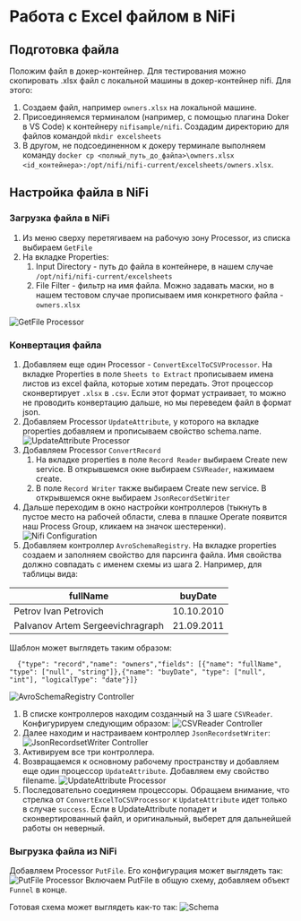 # Работа с Excel файлом в NiFi

## Подготовка файла

Положим файл в докер-контейнер. Для тестирования можно скопировать .xlsx файл с локальной машины в докер-контейнер nifi. Для этого:

1. Создаем файл, например `owners.xlsx` на локальной машине.
2. Присоединяемся терминалом (например, с помощью плагина Doker в VS Code) к контейнеру `nifisample/nifi`. Создадим директорию для файлов командой `mkdir excelsheets`
3. В другом, не подсоединенном к докеру терминале выполняем команду `docker cp <полный_путь_до_файла>\owners.xlsx <id_контейнера>:/opt/nifi/nifi-current/excelsheets/owners.xlsx`.

## Настройка файла в NiFi

### Загрузка файла в NiFi

1. Из меню сверху перетягиваем на рабочую зону Processor, из списка выбираем `GetFile`
2. На вкладке Properties:
   1. Input Directory - путь до файла в контейнере, в нашем случае `/opt/nifi/nifi-current/excelsheets`
   2. File Filter - фильтр на имя файла. Можно задавать маски, но в нашем тестовом случае прописываем имя конкретного файла - `owners.xlsx`

![GetFile Processor](images/getfile.png)

### Конвертация файла

1. Добавляем еще один Processor - `ConvertExcelToCSVProcessor`. На вкладке Properties в поле `Sheets to Extract` прописываем имена листов из excel файла, которые хотим передать. Этот процессор сконвертирует `.xlsx` в `.csv`. Если этот формат устраивает, то можно не проводить конвертацию дальше, но мы переведем файл в формат json.
2. Добавляем Processor `UpdateAttribute`, у которого на вкладке properties добавляем и прописываем свойство schema.name.
   ![UpdateAttribute Processor](images/update-attribute-1.png)
3. Добавляем Processor `ConvertRecord`
   1. На вкладке properties в поле `Record Reader` выбираем Create new service. В открывшемся окне выбираем `CSVReader`, нажимаем create.
   2. В поле `Record Writer` также выбираем Create new service. В открывшемся окне выбираем `JsonRecordSetWriter`
4. Дальше переходим в окно настройки контроллеров (тыкнуть в пустое место на рабочей области, слева в плашке Operate появится наш Process Group, кликаем на значок шестеренки).
   ![Nifi Configuration](images/nifi_flow_configuration.png)
5. Добавляем контроллер `AvroSchemaRegistry`. На вкладке properties создаем и заполняем свойство для парсинга файла. Имя свойства должно совпадать с именем схемы из шага 2. Например, для таблицы вида:

  | fullName    | buyDate     |
  | ----------- | ----------- |
  | Petrov Ivan Petrovich      | 10.10.2010       |
  | PaIvanov Artem Sergeevichragraph   | 21.09.2011        |

   Шаблон может выглядеть таким образом:
  
      {"type": "record","name": "owners","fields": [{"name": "fullName", "type": ["null", "string"]},{"name": "buyDate", "type": ["null", "int"], "logicalType": "date"}]}

  ![AvroSchemaRegistry Controller](images/avro-schema-registry.png)
1. В списке контроллеров находим созданный на 3 шаге `CSVReader`. Конфигурируем следующим образом:
   ![CSVReader Controller](images/csvreader.png)
2. Далее находим и настраиваем контроллер `JsonRecordsetWriter`:
   ![JsonRecordsetWriter Controller](images/json-record-set-writer.png)
3. Активируем все три контроллера.
4. Возвращаемся к основному рабочему пространству и добавляем еще один процессор `UpdateAttribute`. Добавляем ему свойство filename.
    ![UpdateAttribute Processor](images/update-attribute-2.png)
5.  Последовательно соединяем процессоры. Обращаем внимание, что стрелка от `ConvertExcelToCSVProcessor` к `UpdateAttribute` идет только в случае `success`. Если в UpdateAttribute попадет и сконвертированный файл, и оригинальный, выберет для дальнейшей работы он неверный.

### Выгрузка файла из NiFi

Добавляем Processor `PutFile`. Его конфигурация может выглядеть так:
  ![PutFile Processor](images/putfile.png)
Включаем PutFile в общую схему, добавляем объект `Funnel` в конце.

Готовая схема может выглядеть как-то так:
  ![Schema](images/schema.png)

